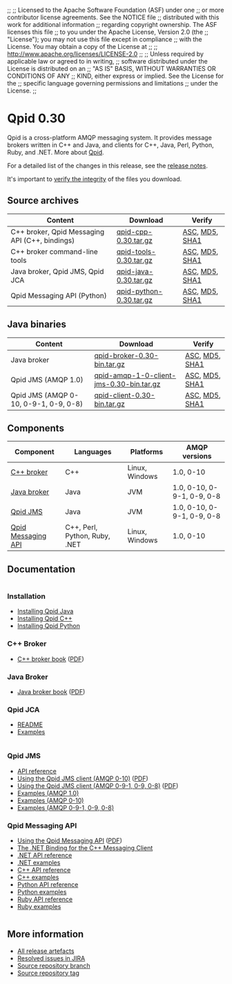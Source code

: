 ;;
;; Licensed to the Apache Software Foundation (ASF) under one
;; or more contributor license agreements.  See the NOTICE file
;; distributed with this work for additional information
;; regarding copyright ownership.  The ASF licenses this file
;; to you under the Apache License, Version 2.0 (the
;; "License"); you may not use this file except in compliance
;; with the License.  You may obtain a copy of the License at
;; 
;;   http://www.apache.org/licenses/LICENSE-2.0
;; 
;; Unless required by applicable law or agreed to in writing,
;; software distributed under the License is distributed on an
;; "AS IS" BASIS, WITHOUT WARRANTIES OR CONDITIONS OF ANY
;; KIND, either express or implied.  See the License for the
;; specific language governing permissions and limitations
;; under the License.
;;

<script type="text/javascript">
  _deferredFunctions.push(function() {
      if ("0.30" === "{{current_release}}") {
          _modifyCurrentReleaseLinks();
      }
  });
</script>

# Qpid 0.30

Qpid is a cross-platform AMQP messaging system.  It provides message
brokers written in C++ and Java, and clients for C++, Java, Perl,
Python, Ruby, and .NET.  More about [Qpid]({{site_url}}/index.html).

For a detailed list of the changes in this release, see the [release
notes](release-notes.html).

It's important to [verify the
integrity]({{site_url}}/download.html#verify-what-you-download) of the
files you download.

## Source archives

| Content | Download | Verify |
| ------- | -------- | ------ |
| C++ broker, Qpid Messaging API (C++, bindings) | [qpid-cpp-0.30.tar.gz](http://archive.apache.org/dist/qpid/0.30/qpid-cpp-0.30.tar.gz) | [ASC](http://archive.apache.org/dist/qpid/0.30/qpid-cpp-0.30.tar.gz.asc), [MD5](http://archive.apache.org/dist/qpid/0.30/qpid-cpp-0.30.tar.gz.md5), [SHA1](http://archive.apache.org/dist/qpid/0.30/qpid-cpp-0.30.tar.gz.sha1) |
| C++ broker command-line tools | [qpid-tools-0.30.tar.gz](http://archive.apache.org/dist/qpid/0.30/qpid-tools-0.30.tar.gz) | [ASC](http://archive.apache.org/dist/qpid/0.30/qpid-tools-0.30.tar.gz.asc), [MD5](http://archive.apache.org/dist/qpid/0.30/qpid-tools-0.30.tar.gz.md5), [SHA1](http://archive.apache.org/dist/qpid/0.30/qpid-tools-0.30.tar.gz.sha1) |
| Java broker, Qpid JMS, Qpid JCA | [qpid-java-0.30.tar.gz](http://archive.apache.org/dist/qpid/0.30/qpid-java-0.30.tar.gz) | [ASC](http://archive.apache.org/dist/qpid/0.30/qpid-java-0.30.tar.gz.asc), [MD5](http://archive.apache.org/dist/qpid/0.30/qpid-java-0.30.tar.gz.md5), [SHA1](http://archive.apache.org/dist/qpid/0.30/qpid-java-0.30.tar.gz.sha1) |
| Qpid Messaging API (Python) | [qpid-python-0.30.tar.gz](http://archive.apache.org/dist/qpid/0.30/qpid-python-0.30.tar.gz) | [ASC](http://archive.apache.org/dist/qpid/0.30/qpid-python-0.30.tar.gz.asc), [MD5](http://archive.apache.org/dist/qpid/0.30/qpid-python-0.30.tar.gz.md5), [SHA1](http://archive.apache.org/dist/qpid/0.30/qpid-python-0.30.tar.gz.sha1) |

## Java binaries

| Content | Download | Verify |
| ------- | -------- | ------ |
| Java broker | [qpid-broker-0.30-bin.tar.gz](http://archive.apache.org/dist/qpid/0.30/binaries/qpid-broker-0.30-bin.tar.gz) | [ASC](http://archive.apache.org/dist/qpid/0.30/binaries/qpid-broker-0.30-bin.tar.gz.asc), [MD5](http://archive.apache.org/dist/qpid/0.30/binaries/qpid-broker-0.30-bin.tar.gz.md5), [SHA1](http://archive.apache.org/dist/qpid/0.30/binaries/qpid-broker-0.30-bin.tar.gz.sha1) |
| Qpid JMS (AMQP 1.0) | [qpid-amqp-1-0-client-jms-0.30-bin.tar.gz](http://archive.apache.org/dist/qpid/0.30/binaries/qpid-amqp-1-0-client-jms-0.30-bin.tar.gz) | [ASC](http://archive.apache.org/dist/qpid/0.30/binaries/qpid-amqp-1-0-client-jms-0.30-bin.tar.gz.asc), [MD5](http://archive.apache.org/dist/qpid/0.30/binaries/qpid-amqp-1-0-client-jms-0.30-bin.tar.gz.md5), [SHA1](http://archive.apache.org/dist/qpid/0.30/binaries/qpid-amqp-1-0-client-jms-0.30-bin.tar.gz.sha1) |
| Qpid JMS (AMQP 0-10, 0-9-1, 0-9, 0-8) | [qpid-client-0.30-bin.tar.gz](http://archive.apache.org/dist/qpid/0.30/binaries/qpid-client-0.30-bin.tar.gz) | [ASC](http://archive.apache.org/dist/qpid/0.30/binaries/qpid-client-0.30-bin.tar.gz.asc), [MD5](http://archive.apache.org/dist/qpid/0.30/binaries/qpid-client-0.30-bin.tar.gz.md5), [SHA1](http://archive.apache.org/dist/qpid/0.30/binaries/qpid-client-0.30-bin.tar.gz.sha1) |

## Components

| Component | Languages | Platforms | AMQP versions |
| --------- | --------- | --------- | ------------- |
| [C++ broker]({{site_url}}/components/cpp-broker/index.html) | C++ | Linux, Windows | 1.0, 0-10 |
| [Java broker]({{site_url}}/components/java-broker/index.html) | Java | JVM | 1.0, 0-10, 0-9-1, 0-9, 0-8 |
| [Qpid JMS]({{site_url}}/components/jms/index.html) | Java | JVM | 1.0, 0-10, 0-9-1, 0-9, 0-8 |
| [Qpid Messaging API]({{site_url}}/components/messaging-api/index.html) | C++, Perl, Python, Ruby, .NET | Linux, Windows | 1.0, 0-10 |

## Documentation

<div class="two-column" markdown="1">
<div class="column" markdown="1">

### Installation

 - [Installing Qpid Java](java-broker/book/Java-Broker-Installation.html)
 - [Installing Qpid C++](http://svn.apache.org/repos/asf/qpid/branches/0.30/qpid/cpp/INSTALL)
 - [Installing Qpid Python](http://svn.apache.org/repos/asf/qpid/branches/0.30/qpid/python/README.txt)

### C++ Broker

 - [C++ broker book](cpp-broker/book/index.html) ([PDF](cpp-broker/cpp-broker-book.pdf))

### Java Broker

 - [Java broker book](java-broker/book/index.html) ([PDF](java-broker/java-broker-book.pdf))

### Qpid JCA

 - [README](http://svn.apache.org/repos/asf/qpid/branches/0.30/qpid/java/jca/README.txt)
 - [Examples](http://svn.apache.org/repos/asf/qpid/branches/0.30/qpid/java/jca/example/)

</div>
<div class="column" markdown="1">

### Qpid JMS

 - [API reference](http://docs.oracle.com/javaee/1.4/api/javax/jms/package-summary.html)
 - [Using the Qpid JMS client (AMQP 0-10)](programming/book/QpidJMS.html) ([PDF](programming/programming-book.pdf))
 - [Using the Qpid JMS client (AMQP 0-9-1, 0-9, 0-8)](jms-client-0-8/book/index.html) ([PDF](jms-client-0-8/jms_client08-book.pdf))
 - [Examples (AMQP 1.0)](http://svn.apache.org/repos/asf/qpid/branches/0.30/qpid/java/amqp-1-0-client-jms/example)
 - [Examples (AMQP 0-10)](qpid-jms/examples/index.html)
 - [Examples (AMQP 0-9-1, 0-9, 0-8)](jms-client-0-8/book/JMS-Client-0-8-Examples.html)

### Qpid Messaging API

 - [Using the Qpid Messaging API](programming/book/ch02.html) ([PDF](programming/programming-book.pdf))
 - [The .NET Binding for the C++ Messaging Client](programming/book/ch05.html)
 - [.NET API reference](messaging-api/dotnet/api/index.html)
 - [.NET examples](messaging-api/dotnet/examples/index.html)
 - [C++ API reference](messaging-api/cpp/api/index.html)
 - [C++ examples](messaging-api/cpp/examples/index.html)
 - [Python API reference](messaging-api/python/api/index.html)
 - [Python examples](messaging-api/python/examples/index.html)
 - [Ruby API reference](messaging-api/ruby/api/index.html)
 - [Ruby examples](messaging-api/ruby/examples/index.html)

</div>
</div>

## More information

 - [All release artefacts](http://archive.apache.org/dist/qpid/0.30)
 - [Resolved issues in JIRA](https://issues.apache.org/jira/issues/?jql=project+%3D+QPID+AND+fixVersion+in+%28%270.29%27%2C+%270.30%27%29+ORDER+BY+priority+DESC)
 - [Source repository branch](http://svn.apache.org/repos/asf/qpid/branches/0.30)
 - [Source repository tag](http://svn.apache.org/repos/asf/qpid/tags/0.30)
